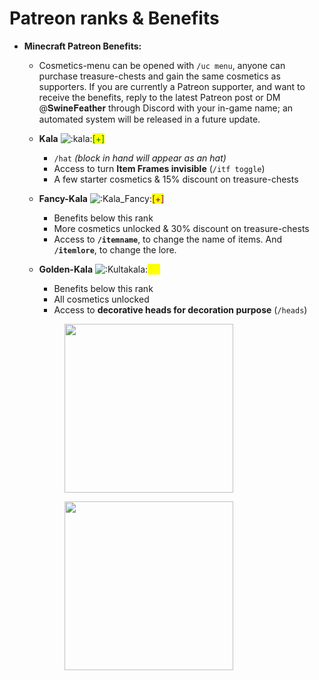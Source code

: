 # Patreon ranks & Benefits

* **Minecraft Patreon Benefits:**
  * Cosmetics-menu can be opened with `/uc menu`, anyone can purchase treasure-chests and gain the same cosmetics as supporters. If you are currently a Patreon supporter, and want to receive the benefits, reply to the latest Patreon post or DM @𝐒𝐰𝐢𝐧𝐞𝐅𝐞𝐚𝐭𝐡𝐞𝐫 through Discord with your in-game name; an automated system will be released in a future update.
  * **Kala** ![:kala:](https://cdn.discordapp.com/emojis/960537659846062210.webp?size=40\&quality=lossless)<mark style="color:green;">\[+]</mark>
    * `/hat` _(block in hand will appear as an hat)_
    * Access to turn **Item Frames invisible** (`/itf toggle`)
    * A few starter cosmetics & 15% discount on treasure-chests
  * **Fancy-Kala** ![:Kala\_Fancy:](https://cdn.discordapp.com/emojis/976579829950451802.webp?size=40\&quality=lossless)<mark style="color:purple;">\[+]</mark>
    * Benefits below this rank
    * More cosmetics unlocked & 30% discount on treasure-chests
    * Access to **`/itemname`**, to change the name of items. And **`/itemlore`**, to change the lore.
  *   **Golden-Kala** ![:Kultakala:](https://cdn.discordapp.com/emojis/976582854890893322.webp?size=40\&quality=lossless)<mark style="color:yellow;">\[+]</mark>

      * Benefits below this rank
      * All cosmetics unlocked
      * Access to **decorative heads for decoration purpose** (`/heads`)

      <div align="left">

      <figure><img src="../.gitbook/assets/particles.gif" alt="" width="270"><figcaption></figcaption></figure>

      </div>

      <div align="left">

      <figure><img src="../.gitbook/assets/pets (1).gif" alt="" width="270"><figcaption></figcaption></figure>

      </div>

